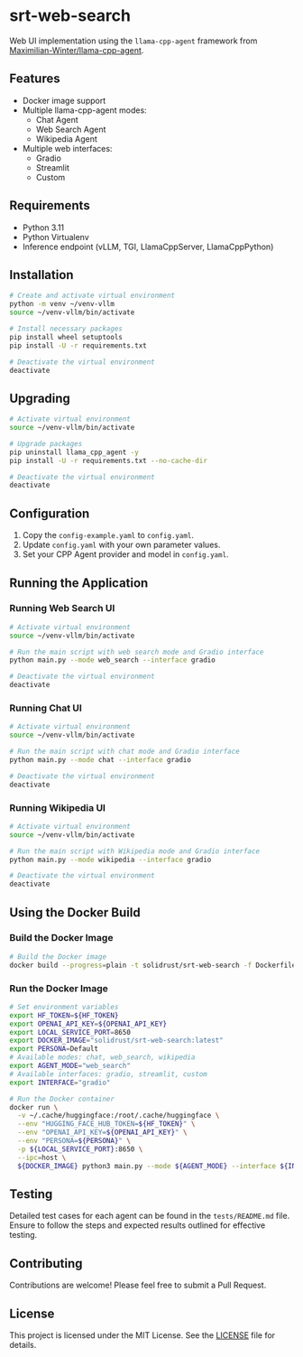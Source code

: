 # srt-web-search

Web UI implementation using the `llama-cpp-agent` framework from [Maximilian-Winter/llama-cpp-agent](https://github.com/Maximilian-Winter/llama-cpp-agent).

## Features

- Docker image support
- Multiple llama-cpp-agent modes:
  - Chat Agent
  - Web Search Agent
  - Wikipedia Agent
- Multiple web interfaces:
  - Gradio
  - Streamlit
  - Custom

## Requirements

- Python 3.11
- Python Virtualenv
- Inference endpoint (vLLM, TGI, LlamaCppServer, LlamaCppPython)

## Installation

```bash
# Create and activate virtual environment
python -m venv ~/venv-vllm
source ~/venv-vllm/bin/activate

# Install necessary packages
pip install wheel setuptools
pip install -U -r requirements.txt

# Deactivate the virtual environment
deactivate
```

## Upgrading

```bash
# Activate virtual environment
source ~/venv-vllm/bin/activate

# Upgrade packages
pip uninstall llama_cpp_agent -y
pip install -U -r requirements.txt --no-cache-dir

# Deactivate the virtual environment
deactivate
```

## Configuration

1. Copy the `config-example.yaml` to `config.yaml`.
2. Update `config.yaml` with your own parameter values.
3. Set your CPP Agent provider and model in `config.yaml`.

## Running the Application

### Running Web Search UI

```bash
# Activate virtual environment
source ~/venv-vllm/bin/activate

# Run the main script with web search mode and Gradio interface
python main.py --mode web_search --interface gradio

# Deactivate the virtual environment
deactivate
```

### Running Chat UI

```bash
# Activate virtual environment
source ~/venv-vllm/bin/activate

# Run the main script with chat mode and Gradio interface
python main.py --mode chat --interface gradio

# Deactivate the virtual environment
deactivate
```

### Running Wikipedia UI

```bash
# Activate virtual environment
source ~/venv-vllm/bin/activate

# Run the main script with Wikipedia mode and Gradio interface
python main.py --mode wikipedia --interface gradio

# Deactivate the virtual environment
deactivate
```

## Using the Docker Build

### Build the Docker Image

```bash
# Build the Docker image
docker build --progress=plain -t solidrust/srt-web-search -f Dockerfile .
```

### Run the Docker Image

```bash
# Set environment variables
export HF_TOKEN=${HF_TOKEN}
export OPENAI_API_KEY=${OPENAI_API_KEY}
export LOCAL_SERVICE_PORT=8650
export DOCKER_IMAGE="solidrust/srt-web-search:latest"
export PERSONA=Default
# Available modes: chat, web_search, wikipedia
export AGENT_MODE="web_search"
# Available interfaces: gradio, streamlit, custom
export INTERFACE="gradio"

# Run the Docker container
docker run \
  -v ~/.cache/huggingface:/root/.cache/huggingface \
  --env "HUGGING_FACE_HUB_TOKEN=${HF_TOKEN}" \
  --env "OPENAI_API_KEY=${OPENAI_API_KEY}" \
  --env "PERSONA=${PERSONA}" \
  -p ${LOCAL_SERVICE_PORT}:8650 \
  --ipc=host \
  ${DOCKER_IMAGE} python3 main.py --mode ${AGENT_MODE} --interface ${INTERFACE}
```

## Testing

Detailed test cases for each agent can be found in the `tests/README.md` file. Ensure to follow the steps and expected results outlined for effective testing.

## Contributing

Contributions are welcome! Please feel free to submit a Pull Request.

## License

This project is licensed under the MIT License. See the [LICENSE](LICENSE) file for details.
